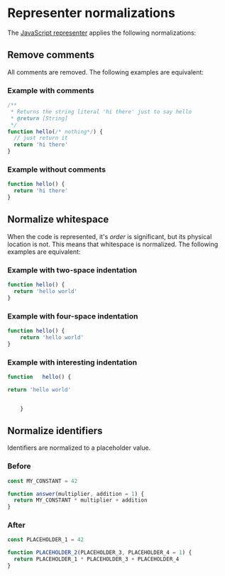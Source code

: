 # Representer normalizations

The [JavaScript representer][github-javascript-representer] applies the following normalizations:

## Remove comments

All comments are removed.
The following examples are equivalent:

### Example with comments

```javascript
/**
 * Returns the string literal 'hi there' just to say hello
 * @return [String]
 */
function hello(/* nothing*/) {
  // just return it
  return 'hi there'
}
```

### Example without comments

```javascript
function hello() {
  return 'hi there'
}
```

## Normalize whitespace

When the code is represented, it's _order_ is significant, but its physical location is not.
This means that whitespace is normalized.
The following examples are equivalent:


### Example with two-space indentation

```javascript
function hello() {
  return 'hello world'
}
```

### Example with four-space indentation

```javascript
function hello() {
    return 'hello world'
}
```

### Example with interesting indentation

```javascript
function   hello() {

return 'hello world'


    }
```

## Normalize identifiers

Identifiers are normalized to a placeholder value.

### Before

```javascript
const MY_CONSTANT = 42

function answer(multiplier, addition = 1) {
  return MY_CONSTANT * multiplier + addition
}
```

### After

```javascript
const PLACEHOLDER_1 = 42

function PLACEHOLDER_2(PLACEHOLDER_3, PLACEHOLDER_4 = 1) {
  return PLACEHOLDER_1 * PLACEHOLDER_3 + PLACEHOLDER_4
}
```

[github-javascript-representer]: https://github.com/exercism/javascript-representer
